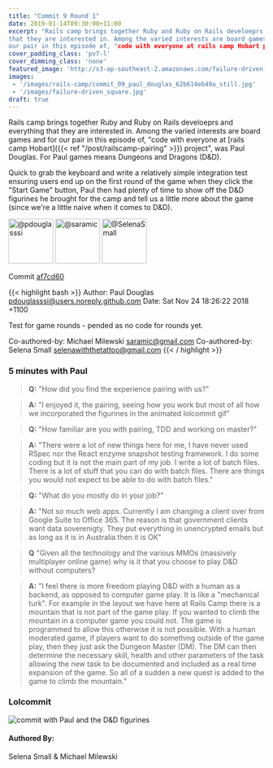 ```yaml
---
title: "Commit 9 Round 1"
date: 2019-01-14T09:30:00+11:00
excerpt: "Rails camp brings together Ruby and Ruby on Rails develoeprs and everything
that they are interested in. Among the varied interests are board games and for
our pair in this episode of, "code with everyone at rails camp Hobart project", was Paul Douglas. For Paul games means Dungeons and Dragons (D&D)."
cover_padding_class: 'pv7-l'
cover_dimming_class: 'none'
featured_image: 'http://s3-ap-southeast-2.amazonaws.com/failure-driven-blog/railscamp-24-woodfield-hobart/commit_09_paul_douglas_62b614eb49a.gif'
images:
 - '/images/rails-camp/commit_09_paul_douglas_62b614eb49a_still.jpg'
 - '/images/failure-driven_square.jpg'
draft: true
---
```


Rails camp brings together Ruby and Ruby on Rails develoeprs and everything
that they are interested in. Among the varied interests are board games and for
our pair in this episode of, "code with everyone at [rails camp Hobart]({{< ref
"/post/railscamp-pairing" >}}) project", was Paul Douglas. For Paul games means
Dungeons and Dragons (D&D).

Quick to grab the keyboard and write a relatively simple integration test ensuring users end up on the first round of the game when they click the "Start Game" button, Paul then had plenty of time to show off the D&D figurines he brought for the camp and tell us a little more about the game (since we're a little naive when it comes to D&D).

<img alt="@pdouglasssi" src="//github.com/pdouglasssi.png" style="display: inline; width: 88px;" height="88" />
<img alt="@saramic" src="//github.com/saramic.png" style="display: inline; width: 88px;" height="88" />
<img alt="@SelenaSmall" src="//github.com/SelenaSmall.png" style="display: inline; width: 88px;" height="88" />

Commit [af7cd60](https://github.com/failure-driven/railscamp-search-term/commit/af7cd6043389f6810afc462df5cee807df39dc92)

{{< highlight bash >}}
Author: Paul Douglas <pdouglasssi@users.noreply.github.com>
Date:   Sat Nov 24 18:26:22 2018 +1100

Test for game rounds - pended as no code for rounds yet.

Co-authored-by: Michael Milewski <saramic@gmail.com>
Co-authored-by: Selena Small <selenawiththetattoo@gmail.com>
{{< / highlight >}}

### 5 minutes with Paul

> **Q:** "How did you find the experience pairing with us?"

> **A:** "I enjoyed it, the pairing, seeing how you work but most of all how
> we incorporated the figurines in the animated lolcommit gif"

> **Q:** "How familiar are you with pairing, TDD and working on master?"

> **A:** "There were a lot of new things here for me, I have never used RSpec
> nor the React enzyme snapshot testing framework. I do some coding but it is
> not the main part of my job. I write a lot of batch files. There is a lot of
> stuff that you can do with batch files. There are things you would not expect
> to be able to do with batch files."

> **Q:** "What do you mostly do in your job?"

> **A:** "Not so much web apps. Currently I am changing a client over from
> Google Suite to Office 365. The reason is that government clients want data
> soverenigty. They put everything in unencrypted emails but as long as it is
> in Australia then it is OK"

> **Q** "Given all the technology and the various MMOs (massively
> multiplayer online game) why is it that you choose to play D&D without
> computers?

> **A:** "I feel there is more freedom playing D&D with a human as a backend,
> as opposed to computer game play. It is like a "mechanical turk". For example
> in the layout we have here at Rails Camp there is a mountain that is not part
> of the game play. If you wanted to climb the mountain in a computer game you
> could not. The game is programmed to allow this otherwise it is not possible.
> With a human moderated game, if players want to do something outside of the
> game play, then they just ask the Dungeon Master (DM). The DM can then
> determine the necessary skill, health and other parameters of the task
> allowing the new task to be documented and included as a real time expansion
> of the game. So all of a sudden a new quest is added to the game to climb the
> mountain."

### Lolcommit

![commit with Paul and the D&D figurines](http://s3-ap-southeast-2.amazonaws.com/failure-driven-blog/railscamp-24-woodfield-hobart/commit_09_paul_douglas_62b614eb49a.gif)

#### Authored By:

Selena Small & Michael Milewski
